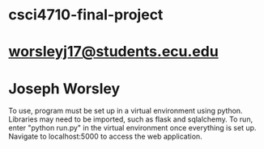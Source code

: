# csci4710-final-project

# worsleyj17@students.ecu.edu
# Joseph Worsley

To use, program must be set up in a virtual environment using python. 
Libraries may need to be imported, such as flask and sqlalchemy.
To run, enter "python run.py" in the virtual environment once everything is set up.
Navigate to localhost:5000 to access the web application.
